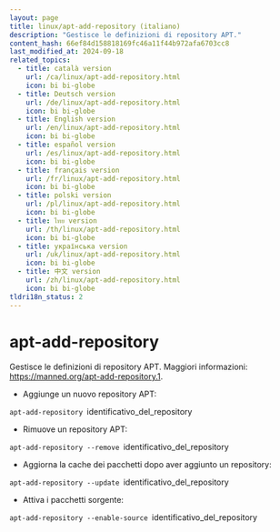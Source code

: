 ```yaml
---
layout: page
title: linux/apt-add-repository (italiano)
description: "Gestisce le definizioni di repository APT."
content_hash: 66ef84d158818169fc46a11f44b972afa6703cc8
last_modified_at: 2024-09-18
related_topics:
  - title: català version
    url: /ca/linux/apt-add-repository.html
    icon: bi bi-globe
  - title: Deutsch version
    url: /de/linux/apt-add-repository.html
    icon: bi bi-globe
  - title: English version
    url: /en/linux/apt-add-repository.html
    icon: bi bi-globe
  - title: español version
    url: /es/linux/apt-add-repository.html
    icon: bi bi-globe
  - title: français version
    url: /fr/linux/apt-add-repository.html
    icon: bi bi-globe
  - title: polski version
    url: /pl/linux/apt-add-repository.html
    icon: bi bi-globe
  - title: ไทย version
    url: /th/linux/apt-add-repository.html
    icon: bi bi-globe
  - title: українська version
    url: /uk/linux/apt-add-repository.html
    icon: bi bi-globe
  - title: 中文 version
    url: /zh/linux/apt-add-repository.html
    icon: bi bi-globe
tldri18n_status: 2
---
```

# apt-add-repository

Gestisce le definizioni di repository APT.
Maggiori informazioni: <https://manned.org/apt-add-repository.1>.

- Aggiunge un nuovo repository APT:

`apt-add-repository `<span class="tldr-var badge badge-pill bg-dark-lm bg-white-dm text-white-lm text-dark-dm font-weight-bold">identificativo_del_repository</span>

- Rimuove un repository APT:

`apt-add-repository --remove `<span class="tldr-var badge badge-pill bg-dark-lm bg-white-dm text-white-lm text-dark-dm font-weight-bold">identificativo_del_repository</span>

- Aggiorna la cache dei pacchetti dopo aver aggiunto un repository:

`apt-add-repository --update `<span class="tldr-var badge badge-pill bg-dark-lm bg-white-dm text-white-lm text-dark-dm font-weight-bold">identificativo_del_repository</span>

- Attiva i pacchetti sorgente:

`apt-add-repository --enable-source `<span class="tldr-var badge badge-pill bg-dark-lm bg-white-dm text-white-lm text-dark-dm font-weight-bold">identificativo_del_repository</span>
